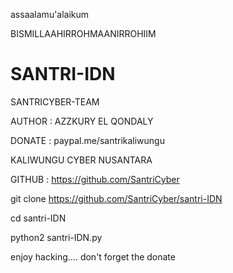 assaalamu'alaikum

BISMILLAAHIRROHMAANIRROHIIM

# SANTRI-IDN <Indonesian Dark Net>
  
SANTRICYBER-TEAM

AUTHOR : AZZKURY EL QONDALY

DONATE : paypal.me/santrikaliwungu

KALIWUNGU CYBER NUSANTARA

GITHUB : https://github.com/SantriCyber

git clone https://github.com/SantriCyber/santri-IDN

cd santri-IDN

python2 santri-IDN.py

enjoy hacking....
don't forget the donate
